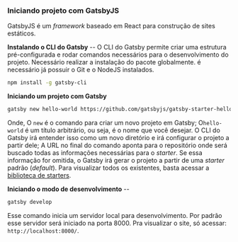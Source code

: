 ### Iniciando projeto com GatsbyJS
GatsbyJS é um _framework_ baseado em React para construção de sites estáticos.

**Instalando o CLI do Gatsby** -- O CLI do Gatsby permite criar uma estrutura pré-configurada e rodar comandos necessários para o desenvolvimento do projeto.
Necessário realizar a instalação do pacote globalmente. é necessário já possuir o Git e o NodeJS instalados.

```bash
npm install -g gatsby-cli
```

**Iniciando um projeto com Gatsby**
```bash
gatsby new hello-world https://github.com/gatsbyjs/gatsby-starter-hello-world
```
Onde, 
O `new` é o comando para criar um novo projeto em Gatsby; 
O`hello-world` é um título arbitrário, ou seja, é o nome que você desejar. O CLI do Gatsby irá entender isso como um novo diretório e irá configurar o projeto a partir dele;
A URL no final do comando aponta para o repositório onde será buscado todas as informações necessárias para o _starter_. Se essa informação for omitida, o Gatsby irá gerar o projeto a partir de uma _starter_ padrão (_default_). Para visualizar todos os existentes, basta acessar a [biblioteca de starters](https://www.gatsbyjs.org/starters/?v=2).


**Iniciando o modo de desenvolvimento** -- 
```bash
gatsby develop
```
Esse comando inicia um servidor local para desenvolvimento. Por padrão esse servidor será iniciado na porta 8000.
Pra visualizar o site, só acessar: `http://localhost:8000/`. 